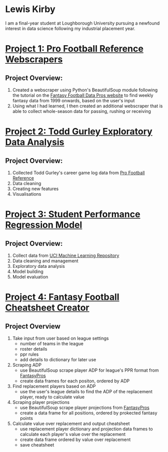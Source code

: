 # Lewis Kirby
I am a final-year student at Loughborough University pursuing a newfound interest in data science following my industrial placement year.

# [Project 1: Pro Football Reference Webscrapers](https://github.com/lewiskirby/pfr-webscrapers)
## Project Overview:
1. Created a webscraper using Python's BeautifulSoup module following the tutorial on the [Fantasy Football Data Pros website](https://www.fantasyfootballdatapros.com/) to find weekly fantasy data from 1999 onwards, based on the user's input
2. Using what I had learned, I then created an additional webscraper that is able to collect whole-season data for passing, rushing or receiving

# [Project 2: Todd Gurley Exploratory Data Analysis](https://github.com/lewiskirby/todd-gurley-EDA)
## Project Overview:
1. Collected Todd Gurley's career game log data from [Pro Football Reference](https://www.pro-football-reference.com/)
2. Data cleaning
3. Creating new features
4. Visualisations

# [Project 3: Student Performance Regression Model](https://github.com/lewiskirby/student-performance)
## Project Overview:
1. Collect data from [UCI Machine Learning Repository](https://archive.ics.uci.edu/ml/datasets/Student+Performance)
2. Data cleaning and management
3. Exploratory data analysis
4. Model building
5. Model evaluation

# [Project 4: Fantasy Football Cheatsheet Creator](https://github.com/lewiskirby/ff-cheatsheet-creator)
## Project Overview
1. Take input from user based on league settings
    - number of teams in the league
    - roster details
    - ppr rules
    - add details to dictionary for later use
2. Scraping ADP
    - use BeautifulSoup scrape player ADP for league's PPR format from [FantasyPros](https://www.fantasypros.com/)
    - create data frames for each positon, ordered by ADP
3. Find replacement players based on ADP
    - use the user's league details to find the ADP of the replacement player, ready to calculate value
4. Scraping player projections
    - use BeautifulSoup scrape player projections from [FantasyPros](https://www.fantasypros.com/)
    - create a data frame for all positions, ordered by prokected fantasy points
5. Calculate value over replacement and output cheatsheet
    - use replacement player dictionary and projection data frames to calculate each player's value over the replacement
    - create data frame ordered by value over replacement
    - save cheatsheet
